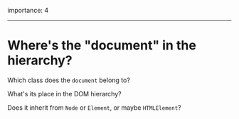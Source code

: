 importance: 4

---

# Where's the "document" in the hierarchy?

Which class does the `document` belong to?

What's its place in the DOM hierarchy?

Does it inherit from `Node` or `Element`, or maybe `HTMLElement`?
